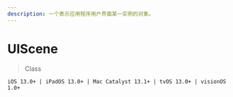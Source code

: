 ```yaml
---
description: 一个表示应用程序用户界面某一实例的对象。
---
```


# UIScene

> Class

```
iOS 13.0+ | iPadOS 13.0+ | Mac Catalyst 13.1+ | tvOS 13.0+ | visionOS 1.0+
```
